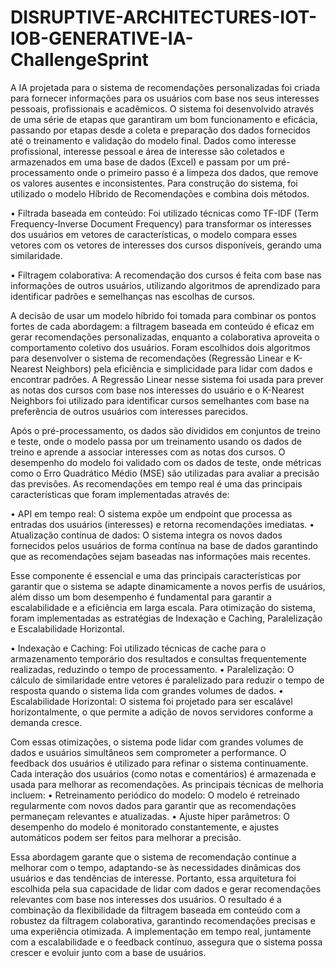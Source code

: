 # DISRUPTIVE-ARCHITECTURES-IOT-IOB-GENERATIVE-IA-ChallengeSprint

A IA projetada para o sistema de recomendações personalizadas foi criada para fornecer informações para os usuários com base nos seus interesses pessoais, profissionais e acadêmicos. O sistema foi desenvolvido através de uma série de etapas que garantiram um bom funcionamento e eficácia, passando por etapas desde a coleta e preparação dos dados fornecidos até o treinamento e validação do modelo final. 
Dados como interesse profissional, interesse pessoal e área de interesse são coletados e armazenados em uma base de dados (Excel) e passam por um pré-processamento onde o primeiro passo é a limpeza dos dados, que remove os valores ausentes e inconsistentes. 
Para construção do sistema, foi utilizado o modelo Híbrido de Recomendações e combina dois métodos.

  •	Filtrada baseada em conteúdo: Foi utilizado técnicas como TF-IDF (Term Frequency-Inverse Document Frequency) para transformar os interesses dos usuários em vetores de características, o modelo compara esses vetores com os vetores de interesses dos cursos disponíveis, gerando uma similaridade.

  •	Filtragem colaborativa: A recomendação dos cursos é feita com base nas informações de outros usuários, utilizando algoritmos de aprendizado para identificar padrões e semelhanças nas escolhas de cursos.
  
A decisão de usar um modelo híbrido foi tomada para combinar os pontos fortes de cada abordagem: a filtragem baseada em conteúdo é eficaz em gerar recomendações personalizadas, enquanto a colaborativa aproveita o comportamento coletivo dos usuários.
Foram escolhidos dois algoritmos para desenvolver o sistema de recomendações (Regressão Linear e K-Nearest Neighbors) pela eficiência e simplicidade para lidar com dados e encontrar padrões. A Regressão Linear nesse sistema foi usada para prever as notas dos cursos com base nos interesses do usuário e o K-Nearest Neighbors foi utilizado para identificar cursos semelhantes com base na preferência de outros usuários com interesses parecidos. 

Após o pré-processamento, os dados são divididos em conjuntos de treino e teste, onde o modelo passa por um treinamento usando os dados de treino e aprende a associar interesses com as notas dos cursos. O desempenho do modelo foi validado com os dados de teste, onde métricas como o Erro Quadrático Médio (MSE) são utilizadas para avaliar a precisão das previsões.
As recomendações em tempo real é uma das principais características que foram implementadas através de: 

  •	API em tempo real: O sistema expõe um endpoint que processa as entradas dos usuários (interesses) e retorna recomendações imediatas.
  •	Atualização contínua de dados: O sistema integra os novos dados fornecidos pelos usuários de forma contínua na base de dados garantindo que as recomendações sejam baseadas nas informações mais recentes.
  
Esse componente é essencial e uma das principais características por garantir que o sistema se adapte dinamicamente a novos perfis de usuários, além disso um bom desempenho é fundamental para garantir a escalabilidade e a eficiência em larga escala. Para otimização do sistema, foram implementadas as estratégias de Indexação e Caching, Paralelização e Escalabilidade Horizontal.

  •	Indexação e Caching: Foi utilizado técnicas de cache para o armazenamento temporário dos resultados e consultas frequentemente realizadas, reduzindo o tempo de processamento.
  •	Paralelização: O cálculo de similaridade entre vetores é paralelizado para reduzir o tempo de resposta quando o sistema lida com grandes volumes de dados.
  •	Escalabilidade Horizontal: O sistema foi projetado para ser escalável horizontalmente, o que permite a adição de novos servidores conforme a demanda cresce.

Com essas otimizações, o sistema pode lidar com grandes volumes de dados e usuários simultâneos sem comprometer a performance.
O feedback dos usuários é utilizado para refinar o sistema continuamente. Cada interação dos usuários (como notas e comentários) é armazenada e usada para melhorar as recomendações. As principais técnicas de melhoria incluem:
  •	Retreinamento periódico do modelo: O modelo é retreinado regularmente com novos dados para garantir que as recomendações permaneçam relevantes e atualizadas.
  •	Ajuste hiper parâmetros: O desempenho do modelo é monitorado constantemente, e ajustes automáticos podem ser feitos para melhorar a precisão.

Essa abordagem garante que o sistema de recomendação continue a melhorar com o tempo, adaptando-se às necessidades dinâmicas dos usuários e das tendências de interesse.
Portanto, essa arquitetura foi escolhida pela sua capacidade de lidar com dados e gerar recomendações relevantes com base nos interesses dos usuários. O resultado é a combinação da flexibilidade da filtragem baseada em conteúdo com a robustez da filtragem colaborativa, garantindo recomendações precisas e uma experiência otimizada. A implementação em tempo real, juntamente com a escalabilidade e o feedback contínuo, assegura que o sistema possa crescer e evoluir junto com a base de usuários.

